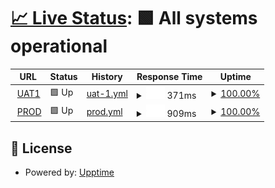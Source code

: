 # [📈 Live Status](https://upptime.github.io/upptime): <!--live status--> **🟩 All systems operational**

<!--start: status pages-->
<!-- This summary is generated by Upptime (https://github.com/upptime/upptime) -->
<!-- Do not edit this manually, your changes will be overwritten -->
<!-- prettier-ignore -->
| URL | Status | History | Response Time | Uptime |
| --- | ------ | ------- | ------------- | ------ |
| <img alt="" src="https://icons.duckduckgo.com/ip3/uat1.dev.aliyademo.io.ico" height="13"> [UAT1](https://uat1.dev.aliyademo.io/) | 🟩 Up | [uat-1.yml](https://github.com/rajkundhuri/uptime-test/commits/HEAD/history/uat-1.yml) | <details><summary><img alt="Response time graph" src="./graphs/uat-1/response-time-week.png" height="20"> 371ms</summary><br><a href="https://upptime.github.io/upptime/history/uat-1"><img alt="Response time 386" src="https://img.shields.io/endpoint?url=https%3A%2F%2Fraw.githubusercontent.com%2Frajkundhuri%2Fuptime-test%2FHEAD%2Fapi%2Fuat-1%2Fresponse-time.json"></a><br><a href="https://upptime.github.io/upptime/history/uat-1"><img alt="24-hour response time 324" src="https://img.shields.io/endpoint?url=https%3A%2F%2Fraw.githubusercontent.com%2Frajkundhuri%2Fuptime-test%2FHEAD%2Fapi%2Fuat-1%2Fresponse-time-day.json"></a><br><a href="https://upptime.github.io/upptime/history/uat-1"><img alt="7-day response time 371" src="https://img.shields.io/endpoint?url=https%3A%2F%2Fraw.githubusercontent.com%2Frajkundhuri%2Fuptime-test%2FHEAD%2Fapi%2Fuat-1%2Fresponse-time-week.json"></a><br><a href="https://upptime.github.io/upptime/history/uat-1"><img alt="30-day response time 439" src="https://img.shields.io/endpoint?url=https%3A%2F%2Fraw.githubusercontent.com%2Frajkundhuri%2Fuptime-test%2FHEAD%2Fapi%2Fuat-1%2Fresponse-time-month.json"></a><br><a href="https://upptime.github.io/upptime/history/uat-1"><img alt="1-year response time 386" src="https://img.shields.io/endpoint?url=https%3A%2F%2Fraw.githubusercontent.com%2Frajkundhuri%2Fuptime-test%2FHEAD%2Fapi%2Fuat-1%2Fresponse-time-year.json"></a></details> | <details><summary><a href="https://upptime.github.io/upptime/history/uat-1">100.00%</a></summary><a href="https://upptime.github.io/upptime/history/uat-1"><img alt="All-time uptime 99.23%" src="https://img.shields.io/endpoint?url=https%3A%2F%2Fraw.githubusercontent.com%2Frajkundhuri%2Fuptime-test%2FHEAD%2Fapi%2Fuat-1%2Fuptime.json"></a><br><a href="https://upptime.github.io/upptime/history/uat-1"><img alt="24-hour uptime 100.00%" src="https://img.shields.io/endpoint?url=https%3A%2F%2Fraw.githubusercontent.com%2Frajkundhuri%2Fuptime-test%2FHEAD%2Fapi%2Fuat-1%2Fuptime-day.json"></a><br><a href="https://upptime.github.io/upptime/history/uat-1"><img alt="7-day uptime 100.00%" src="https://img.shields.io/endpoint?url=https%3A%2F%2Fraw.githubusercontent.com%2Frajkundhuri%2Fuptime-test%2FHEAD%2Fapi%2Fuat-1%2Fuptime-week.json"></a><br><a href="https://upptime.github.io/upptime/history/uat-1"><img alt="30-day uptime 99.93%" src="https://img.shields.io/endpoint?url=https%3A%2F%2Fraw.githubusercontent.com%2Frajkundhuri%2Fuptime-test%2FHEAD%2Fapi%2Fuat-1%2Fuptime-month.json"></a><br><a href="https://upptime.github.io/upptime/history/uat-1"><img alt="1-year uptime 99.23%" src="https://img.shields.io/endpoint?url=https%3A%2F%2Fraw.githubusercontent.com%2Frajkundhuri%2Fuptime-test%2FHEAD%2Fapi%2Fuat-1%2Fuptime-year.json"></a></details>
| <img alt="" src="https://icons.duckduckgo.com/ip3/apply-smb.pnc.aliya.io.ico" height="13"> [PROD](https://apply-smb.pnc.aliya.io/) | 🟩 Up | [prod.yml](https://github.com/rajkundhuri/uptime-test/commits/HEAD/history/prod.yml) | <details><summary><img alt="Response time graph" src="./graphs/prod/response-time-week.png" height="20"> 909ms</summary><br><a href="https://upptime.github.io/upptime/history/prod"><img alt="Response time 386" src="https://img.shields.io/endpoint?url=https%3A%2F%2Fraw.githubusercontent.com%2Frajkundhuri%2Fuptime-test%2FHEAD%2Fapi%2Fprod%2Fresponse-time.json"></a><br><a href="https://upptime.github.io/upptime/history/prod"><img alt="24-hour response time 272" src="https://img.shields.io/endpoint?url=https%3A%2F%2Fraw.githubusercontent.com%2Frajkundhuri%2Fuptime-test%2FHEAD%2Fapi%2Fprod%2Fresponse-time-day.json"></a><br><a href="https://upptime.github.io/upptime/history/prod"><img alt="7-day response time 909" src="https://img.shields.io/endpoint?url=https%3A%2F%2Fraw.githubusercontent.com%2Frajkundhuri%2Fuptime-test%2FHEAD%2Fapi%2Fprod%2Fresponse-time-week.json"></a><br><a href="https://upptime.github.io/upptime/history/prod"><img alt="30-day response time 431" src="https://img.shields.io/endpoint?url=https%3A%2F%2Fraw.githubusercontent.com%2Frajkundhuri%2Fuptime-test%2FHEAD%2Fapi%2Fprod%2Fresponse-time-month.json"></a><br><a href="https://upptime.github.io/upptime/history/prod"><img alt="1-year response time 386" src="https://img.shields.io/endpoint?url=https%3A%2F%2Fraw.githubusercontent.com%2Frajkundhuri%2Fuptime-test%2FHEAD%2Fapi%2Fprod%2Fresponse-time-year.json"></a></details> | <details><summary><a href="https://upptime.github.io/upptime/history/prod">100.00%</a></summary><a href="https://upptime.github.io/upptime/history/prod"><img alt="All-time uptime 59.76%" src="https://img.shields.io/endpoint?url=https%3A%2F%2Fraw.githubusercontent.com%2Frajkundhuri%2Fuptime-test%2FHEAD%2Fapi%2Fprod%2Fuptime.json"></a><br><a href="https://upptime.github.io/upptime/history/prod"><img alt="24-hour uptime 100.00%" src="https://img.shields.io/endpoint?url=https%3A%2F%2Fraw.githubusercontent.com%2Frajkundhuri%2Fuptime-test%2FHEAD%2Fapi%2Fprod%2Fuptime-day.json"></a><br><a href="https://upptime.github.io/upptime/history/prod"><img alt="7-day uptime 100.00%" src="https://img.shields.io/endpoint?url=https%3A%2F%2Fraw.githubusercontent.com%2Frajkundhuri%2Fuptime-test%2FHEAD%2Fapi%2Fprod%2Fuptime-week.json"></a><br><a href="https://upptime.github.io/upptime/history/prod"><img alt="30-day uptime 100.00%" src="https://img.shields.io/endpoint?url=https%3A%2F%2Fraw.githubusercontent.com%2Frajkundhuri%2Fuptime-test%2FHEAD%2Fapi%2Fprod%2Fuptime-month.json"></a><br><a href="https://upptime.github.io/upptime/history/prod"><img alt="1-year uptime 59.76%" src="https://img.shields.io/endpoint?url=https%3A%2F%2Fraw.githubusercontent.com%2Frajkundhuri%2Fuptime-test%2FHEAD%2Fapi%2Fprod%2Fuptime-year.json"></a></details>

<!--end: status pages-->

## 📄 License

- Powered by: [Upptime](https://github.com/upptime/upptime)
